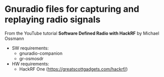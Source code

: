 # Gnuradio files for capturing and replaying radio signals

From the YouTube tutorial **Software Defined Radio with HackRF** by Michael Ossmann
* SW requirements:
  - gnuradio-companion
  - gr-osmosdr
* HW requirements:
  - HackRF One (https://greatscottgadgets.com/hackrf/)
